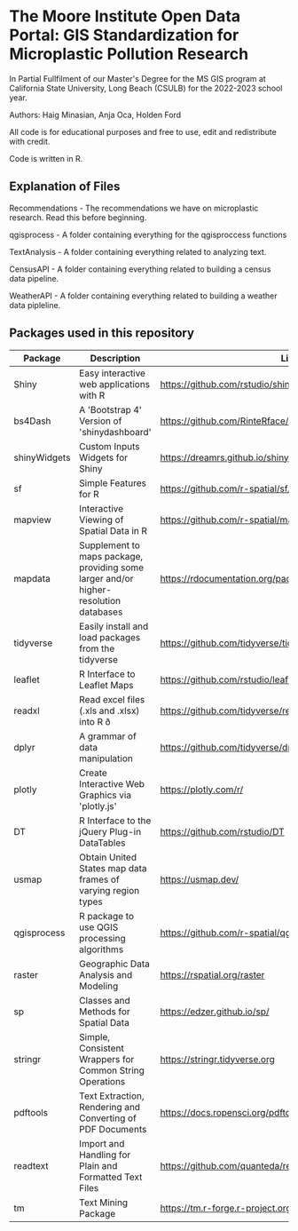 # The Moore Institute Open Data Portal: GIS Standardization for Microplastic Pollution Research 

In Partial Fullfilment of our Master's Degree for the MS GIS program at California State University, Long Beach (CSULB) for the 2022-2023 school year.

Authors: Haig Minasian, Anja Oca, Holden Ford

All code is for educational purposes and free to use, edit and redistribute with credit.

Code is written in R.

## Explanation of Files

Recommendations - The recommendations we have on microplastic research. Read this before beginning.

qgisprocess - A folder containing everything for the qgisproccess functions

TextAnalysis - A folder containing everything related to analyzing text.

CensusAPI - A folder containing everything related to building a census data pipeline.

WeatherAPI - A folder containing everything related to building a weather data pipleline.

## Packages used in this repository

| Package | Description | Link |
| ------- | ------------- | ----- |
| Shiny | Easy interactive web applications with R | https://github.com/rstudio/shiny |
| bs4Dash | A 'Bootstrap 4' Version of 'shinydashboard' | https://github.com/RinteRface/bs4Dash |
| shinyWidgets | Custom Inputs Widgets for Shiny | https://dreamrs.github.io/shinyWidgets/ |
| sf | Simple Features for R | https://github.com/r-spatial/sf/|
| mapview | Interactive Viewing of Spatial Data in R | https://github.com/r-spatial/mapview |
| mapdata | Supplement to maps package, providing some larger and/or higher-resolution databases | https://rdocumentation.org/packages/mapdata/versions/2.3.1 |
| tidyverse | Easily install and load packages from the tidyverse | https://github.com/tidyverse/tidyverse |
| leaflet | R Interface to Leaflet Maps | https://github.com/rstudio/leaflet |
| readxl | Read excel files (.xls and .xlsx) into R ð | https://github.com/tidyverse/readxl |
| dplyr | A grammar of data manipulation | https://github.com/tidyverse/dplyr |
| plotly|Create Interactive Web Graphics via 'plotly.js'|https://plotly.com/r/
DT|R Interface to the jQuery Plug-in DataTables|https://github.com/rstudio/DT
usmap|Obtain United States map data frames of varying region types|https://usmap.dev/ 
qgisprocess|R package to use QGIS processing algorithms|https://github.com/r-spatial/qgisprocess 
raster|Geographic Data Analysis and Modeling|https://rspatial.org/raster
sp | Classes and Methods for Spatial Data|https://edzer.github.io/sp/
stringr|Simple, Consistent Wrappers for Common String Operations|https://stringr.tidyverse.org
pdftools|Text Extraction, Rendering and Converting of PDF Documents|https://docs.ropensci.org/pdftools/ 
readtext|Import and Handling for Plain and Formatted Text Files|https://github.com/quanteda/readtext
tm|Text Mining Package|https://tm.r-forge.r-project.org/


